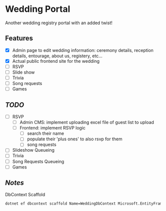 # Wedding Portal
Another wedding registry portal with an added twist!

## Features
- [x] Admin page to edit wedding information: ceremony details, reception details, entourage, about us, registery, etc...
- [x] Actual public frontend site for the wedding
- [ ] RSVP
- [ ] Slide show
- [ ] Trivia
- [ ] Song requests
- [ ] Games

## _TODO_
- [ ] RSVP
  - [ ] Admin CMS: implement uploading excel file of guest list to upload
  - [ ] Frontend: implement RSVP logic
    - [ ] search their name
    - [ ] populate their 'plus ones' to also rsvp for them
    - [ ] song requests
- [ ] Slideshow Queueing
- [ ] Trivia
- [ ] Song Requests Queueing
- [ ] Games

## _Notes_

DbContext Scaffold
```bash
dotnet ef dbcontext scaffold Name=WeddingDbContext Microsoft.EntityFrameworkCore.SqlServer -c WeddingDbContext --context-dir ./Persistance -o ./Persistance/Entities -t Weddings -t Entourages --force
```